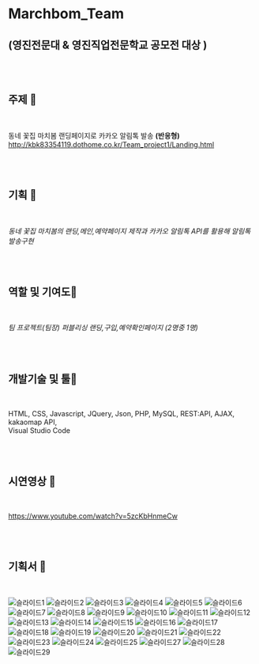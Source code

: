 # Marchbom_Team
## (영진전문대 & 영진직업전문학교 공모전 **대상** )

<br/><br/>

## 주제 🧡

<br/>

동네 꽃집 마치봄 랜딩페이지로 카카오 알림톡 발송 **(반응형)**
http://kbk83354119.dothome.co.kr/Team_project1/Landing.html

<br/> <br/>

## 기획 💛

<br/>

_동네 꽃집 마치봄의 랜딩,메인,예약페이지 제작과 카카오 알림톡 API를 활용해 알림톡 발송구현_

<br/> <br/>

## 역할 및 기여도💚

<br/>
 
_팀 프로젝트(팀장) 퍼블리싱 랜딩,구입,예약확인페이지 (2명중 1명)_
 
<br/> <br/>
 
## 개발기술 및 툴💙
 
<br/>
 
HTML,   CSS,   Javascript,   JQuery,   Json,   PHP,   MySQL,   REST:API,   AJAX,   kakaomap API,   
Visual Studio Code
 
<br/> <br/>

## 시연영상 💜

<br/>

https://www.youtube.com/watch?v=5zcKbHnmeCw
 
<br/> <br/>

## 기획서 🤎

<br/>

![슬라이드1](https://user-images.githubusercontent.com/90675820/178667811-feb4ad79-be03-4c8b-9743-6f24d4248411.JPG)
![슬라이드2](https://user-images.githubusercontent.com/90675820/178667822-61f1dd4f-5fe0-41df-ba27-bded9abce219.JPG)
![슬라이드3](https://user-images.githubusercontent.com/90675820/178667825-2cd725c3-9533-4dcc-b15a-da2ac1bdda63.JPG)
![슬라이드4](https://user-images.githubusercontent.com/90675820/178667826-4581fa5b-46b7-43f5-97b3-ba73f283a9b5.JPG)
![슬라이드5](https://user-images.githubusercontent.com/90675820/178667827-5bac074a-a520-4e47-8b90-0ca7adab9362.JPG)
![슬라이드6](https://user-images.githubusercontent.com/90675820/178667831-620322d6-082b-48b0-a0e2-8537203baeb9.JPG)
![슬라이드7](https://user-images.githubusercontent.com/90675820/178667833-e0f8e3b1-f61a-4a3c-8f16-dd18f19308dc.JPG)
![슬라이드8](https://user-images.githubusercontent.com/90675820/178667835-83fa915e-22d1-4e65-98d4-2536a202b5c5.JPG)
![슬라이드9](https://user-images.githubusercontent.com/90675820/178667838-92b3ff65-9dcd-45ff-9abb-238427591c0e.JPG)
![슬라이드10](https://user-images.githubusercontent.com/90675820/178667841-ea92bce4-34f9-4564-9858-227d30a31a17.JPG)
![슬라이드11](https://user-images.githubusercontent.com/90675820/178667845-2b4531a9-fde9-4b73-9e40-6781cb0eecd9.JPG)
![슬라이드12](https://user-images.githubusercontent.com/90675820/178667846-9e5c4a92-3b6f-482e-ab7c-eef789a818db.JPG)
![슬라이드13](https://user-images.githubusercontent.com/90675820/178667848-0781c378-cd42-4e2b-ad57-12ead4582abe.JPG)
![슬라이드14](https://user-images.githubusercontent.com/90675820/178667850-d53e59dd-fdae-46fd-b05d-5a9433dbd80d.JPG)
![슬라이드15](https://user-images.githubusercontent.com/90675820/178667853-e0b5fe98-9aea-4031-ad91-6ab2a06109de.JPG)
![슬라이드16](https://user-images.githubusercontent.com/90675820/178667854-fa4fbf08-8325-45da-8212-a3ec4598f436.JPG)
![슬라이드17](https://user-images.githubusercontent.com/90675820/178667858-6823c79c-47ff-4ea2-b9ba-4bf9374340f5.JPG)
![슬라이드18](https://user-images.githubusercontent.com/90675820/178667859-fdb56d39-f4a1-4151-8688-5c87ca91293d.JPG)
![슬라이드19](https://user-images.githubusercontent.com/90675820/178667861-558c7acb-b688-4946-8d19-7c12b601cb73.JPG)
![슬라이드20](https://user-images.githubusercontent.com/90675820/178667863-3e05523e-112a-492c-a58a-ef0b97eddc0f.JPG)
![슬라이드21](https://user-images.githubusercontent.com/90675820/178667867-b64a20aa-7227-4798-90f8-140fce66f2e1.JPG)
![슬라이드22](https://user-images.githubusercontent.com/90675820/178667868-f0bd5f8e-1923-439b-8e67-82469bb67db6.JPG)
![슬라이드23](https://user-images.githubusercontent.com/90675820/178667871-53f40c9b-ef54-4bf4-baed-9b80fdf03d3d.JPG)
![슬라이드24](https://user-images.githubusercontent.com/90675820/178667876-8c830b18-2cc1-4fe4-8b74-f5ba04378dc2.JPG)
![슬라이드25](https://user-images.githubusercontent.com/90675820/178667882-e846806b-7c58-4b91-bb3e-27f61c078f88.JPG)
![슬라이드27](https://user-images.githubusercontent.com/90675820/178667886-2e665789-61b4-4f5c-b46f-b14e59dc5a66.JPG)
![슬라이드28](https://user-images.githubusercontent.com/90675820/178667889-4615516b-25e3-4c08-8e37-a00bf8b88ea1.JPG)
![슬라이드29](https://user-images.githubusercontent.com/90675820/178667891-fe231272-f158-439e-8a66-5e5b88ee2b87.JPG)

<br/> <br/>
---------------------------------------
